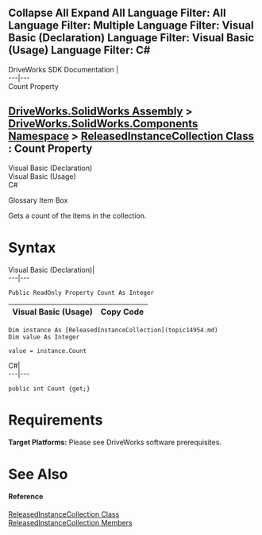 Collapse All Expand All Language Filter: All  Language Filter: Multiple  Language Filter: Visual Basic (Declaration) Language Filter: Visual Basic (Usage) Language Filter: C#  
---  
DriveWorks SDK Documentation  |   
---|---  
Count Property   
  
[DriveWorks.SolidWorks Assembly](topic13342.md) > [DriveWorks.SolidWorks.Components Namespace](topic13925.md) > [ReleasedInstanceCollection Class](topic14954.md) : Count Property  
---  
  
Visual Basic (Declaration)    
Visual Basic (Usage)    
C# 

Glossary Item Box

Gets a count of the items in the collection. 

# Syntax

Visual Basic (Declaration)|   
---|---  
      
    
    Public ReadOnly Property Count As Integer  
  
Visual Basic (Usage)| Copy Code  
---|---  
      
    
    Dim instance As [ReleasedInstanceCollection](topic14954.md)
    Dim value As Integer
     
    value = instance.Count  
  
C#|   
---|---  
      
    
    public int Count {get;}  
  
# Requirements

**Target Platforms:** Please see DriveWorks software prerequisites.

# See Also

#### Reference

[ReleasedInstanceCollection Class](topic14954.md)   
[ReleasedInstanceCollection Members](topic14955.md)


